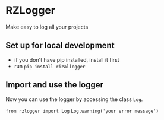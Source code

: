 # RZLogger

Make easy to log all your projects

## Set up for local development

- if you don't have pip installed, install it first
- run `pip install rizallogger`

## Import and use the logger

Now you can use the logger by accessing the class `Log`.

`from rzlogger import Log`
`Log.warning('your error message')`

